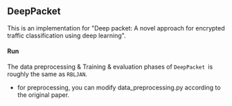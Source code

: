 ## DeepPacket

This is an implementation for "Deep packet: A novel approach for encrypted traffic classification using deep learning".

#### Run

The data preprocessing & Training & evaluation phases of `DeepPacket `is roughly the same as `RBLJAN`.

* for preprocessing, you can modify data_preprocessing.py according to the original paper.
